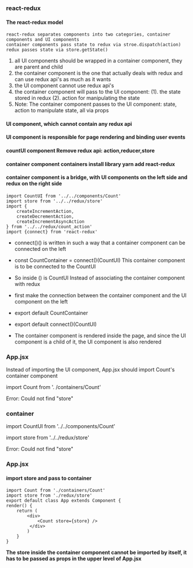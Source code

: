 ### react-redux 
#### The react-redux model
    react-redux separates components into two categories, container components and UI components
    container components pass state to redux via stroe.dispatch(action)
    redux passes state via store.getState()
1. all UI components should be wrapped in a container component, they are parent and child
2. the container component is the one that actually deals with redux and can use redux api's as much as it wants
3. the UI component cannot use redux api's
4. the container component will pass to the UI component: (1). the state stored in redux (2). action for manipulating the state
5. Note: The container component passes to the UI component: state, action to manipulate state, all via props


#### UI component, which cannot contain any redux api
#### UI component is responsible for page rendering and binding user events
#### countUI component Remove redux api: action,reducer,store

#### container component containers install library yarn add react-redux
#### container component is a bridge, with UI components on the left side and redux on the right side
```
import CountUI from '../../components/Count'
import store from '../../redux/store'
import {
	createIncrementAction,
	createDecrementAction,
	createIncrementAsyncAction
} from '../../redux/count_action'
import {connect} from 'react-redux'
```
        
* connect()() is written in such a way that a container component can be connected on the left
* const CountContainer = connect()(CountUI) This container component is to be connected to the CountUI
* So inside () is CountUI Instead of associating the container component with redux
* first make the connection between the container component and the UI component on the left
* export default CountContainer

* export default connect()(CountUI)
* The container component is rendered inside the page, and since the UI component is a child of it, the UI component is also rendered

### App.jsx 
Instead of importing the UI component, App.jsx should import Count's container component

import Count from '. /containers/Count'

Error: Could not find "store"

### container 
import CountUI from '../../components/Count'

import store from '../../redux/store'

Error: Could not find "store"        

### App.jsx 
#### import store and pass to container
```
import Count from './containers/Count'
import store from './redux/store'
export default class App extends Component {
render() {
	return (
		<div>
			<Count store={store} />
		 </div>
        )
    }
}
```
**The store inside the container component cannot be imported by itself, it has to be passed as props in the upper level of App.jsx**